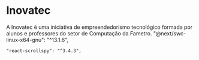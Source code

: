 # Inovatec

A Inovatec é uma iniciativa de empreendedorismo tecnológico formada por alunos e professores do setor de Computação da Fametro.
    "@next/swc-linux-x64-gnu": "^13.1.6",

    "react-scrollspy": "^3.4.3",
